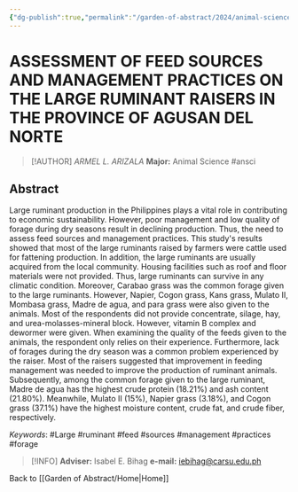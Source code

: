 ```yaml
---
{"dg-publish":true,"permalink":"/garden-of-abstract/2024/animal-science-arizala/","created":"2024-05-23T15:30:47.698+08:00"}
---
```


# ASSESSMENT OF FEED SOURCES AND MANAGEMENT PRACTICES ON THE LARGE RUMINANT RAISERS IN THE PROVINCE OF AGUSAN DEL NORTE
> [!AUTHOR] *ARMEL L. ARIZALA*
> **Major:** Animal Science #ansci
## Abstract
Large ruminant production in the Philippines plays a vital role in contributing to economic sustainability. However, poor management and low quality of forage during dry seasons result in declining production. Thus, the need to assess feed sources and management practices. This study's results showed that most of the large ruminants raised by farmers were cattle used for fattening production. In addition, the large ruminants are usually acquired from the local community. Housing facilities such as roof and floor materials were not provided. Thus, large ruminants can survive in any climatic condition. Moreover, Carabao grass was the common forage given to the large ruminants. However, Napier, Cogon grass, Kans grass, Mulato II, Mombasa grass, Madre de agua, and para grass were also given to the animals. Most of the respondents did not provide concentrate, silage, hay, and urea-molasses-mineral block. However, vitamin B complex and dewormer were given. When examining the quality of the feeds given to the animals, the respondent only relies on their experience. Furthermore, lack of forages during the dry season was a common problem experienced by the raiser. Most of the raisers suggested that improvement in feeding management was needed to improve the production of ruminant animals. Subsequently, among the common forage given to the large ruminant, Madre de agua has the highest crude protein (18.21%) and ash content (21.80%). Meanwhile, Mulato II (15%), Napier grass (3.18%), and Cogon grass (37.1%) have the highest moisture content, crude fat, and crude fiber, respectively.

*Keywords*: #Large #ruminant #feed #sources #management #practices #forage

> [!INFO] **Adviser:** Isabel E. Bihag
> **e-mail:** iebihag@carsu.edu.ph

Back to [[Garden of Abstract/Home\|Home]]